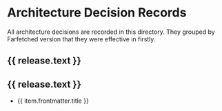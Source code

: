 # Architecture Decision Records

All architecture decisions are recorded in this directory. They grouped by Farfetched version that they were effective in firstly.

<script setup>
    import { data as docsByVersion } from './adr.data'
</script>

<div v-for="[release, items] in docsByVersion">
  <a v-if="release.link" :href="release.link"><h2>{{ release.text }}</h2></a>
  <h2 v-else>{{ release.text }}</h2>
  <ul>
    <li v-for="item in items">
        <a :href="item.url">{{ item.frontmatter.title }}</a>
    </li>
  </ul>
</div>

